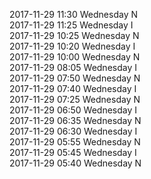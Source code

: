 2017-11-29 11:30 Wednesday  N  
2017-11-29 11:25 Wednesday  I  
2017-11-29 10:25 Wednesday  N  
2017-11-29 10:20 Wednesday  I  
2017-11-29 10:00 Wednesday  N  
2017-11-29 08:05 Wednesday  I  
2017-11-29 07:50 Wednesday  N  
2017-11-29 07:40 Wednesday  I  
2017-11-29 07:25 Wednesday  N  
2017-11-29 06:50 Wednesday  I  
2017-11-29 06:35 Wednesday  N  
2017-11-29 06:30 Wednesday  I  
2017-11-29 05:55 Wednesday  N  
2017-11-29 05:45 Wednesday  I  
2017-11-29 05:40 Wednesday  N  
